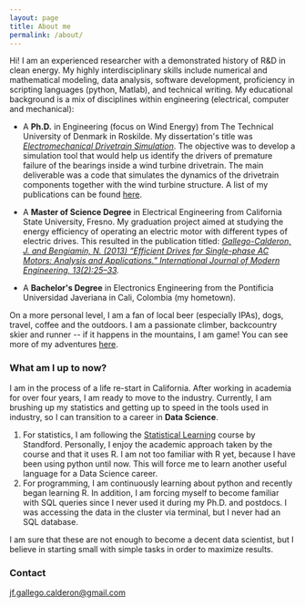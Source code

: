 ```yaml
---
layout: page
title: About me
permalink: /about/
---
```


Hi! I am an experienced researcher with a demonstrated history of R&D in clean energy. My highly interdisciplinary skills include numerical and mathematical modeling, data analysis, software development, proficiency in scripting languages (python, Matlab), and technical writing. My educational background is a mix of disciplines within engineering (electrical, computer and mechanical):

* A **Ph.D.** in Engineering (focus on Wind Energy) from The Technical University of Denmark in Roskilde. My dissertation's title was *[Electromechanical Drivetrain Simulation](http://orbit.dtu.dk/en/publications/electromechanical-drivetrain-simulation%284cc15b63-4c63-4586-9edd-4395fb121438%29.html)*. The objective was to develop a simulation tool that would help us identify the drivers of premature failure of the bearings inside a wind turbine drivetrain. The main deliverable was a code that simulates the dynamics of the drivetrain components together with the wind turbine structure. A list of my publications can be found [here](/work/).
* A **Master of Science Degree** in Electrical Engineering from California State University, Fresno. My graduation project aimed at studying the energy efficiency of operating an electric motor with different types of electric drives. This resulted in the publication titled: *[Gallego-Calderon, J. and Bengiamin, N. (2013) “Efficient Drives for Single-phase AC Motors: Analysis and Applications.” International Journal of Modern Engineering, 13(2):25–33](http://www.ijme.us/issues/spring2013/abstracts/Z__IJME%20spring%202013%20v13%20n2%20(paper%203).pdf).*

* A **Bachelor's Degree** in Electronics Engineering from the Pontificia Universidad Javeriana in Cali, Colombia (my hometown).

On a more personal level, I am a fan of local beer (especially IPAs), dogs, travel, coffee and the outdoors. I am a passionate climber, backcountry skier and runner -- if it happens in the mountains, I am game! You can see more of my adventures [here](https://www.instagram.com/thewannabealpinist/).

### What am I up to now?

I am in the process of a life re-start in California. After working in academia for over four years, I am ready to move to the industry. Currently, I am brushing up my statistics and getting up to speed in the tools used in industry, so I can transition to a career in **Data Science**.

1. For statistics, I am following the [Statistical Learning](https://lagunita.stanford.edu/courses/HumanitiesSciences/StatLearning/Winter2016/about) course by Standford. Personally, I enjoy the academic approach taken by the course and that it uses R. I am not too familiar with R yet, because I have been using python until now. This will force me to learn another useful language for a Data Science career.
2. For programming, I am continuously learning about python and recently began learning R. In addition, I am forcing myself to become familiar with SQL queries since I never used it during my Ph.D. and postdocs. I was accessing the data in the cluster via terminal, but I never had an SQL database.

I am sure that these are not enough to become a decent data scientist, but I believe in starting small with simple tasks in order to maximize results.
### Contact

[jf.gallego.calderon@gmail.com](jf.gallego.calderon@gmail.com)
